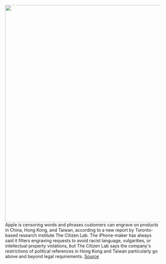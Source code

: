 <img src='https://cdn.vox-cdn.com/thumbor/jyTUTreZskdlzCrhEJDHC9lNglU=/0x0:2040x1360/1200x800/filters:focal(857x517:1183x843)/cdn.vox-cdn.com/uploads/chorus_image/image/69746380/vpavic_4244_20201020_0014.5.jpg' width='700px' /><br/>
Apple is censoring words and phrases customers can engrave on products in China, Hong Kong, and Taiwan, according to a new report by Toronto-based research institute The Citizen Lab. The iPhone-maker has always said it filters engraving requests to avoid racist language, vulgarities, or intellectual property violations, but The Citizen Lab says the company's restrictions of political references in Hong Kong and Taiwan particularly go above and beyond legal requirements.
<a href='https://www.theverge.com/2021/8/19/22632029/apple-engraving-filter-censorship-keyword-china-hong-kong-taiwan'> Source <a/>